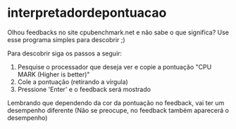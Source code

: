 # interpretadordepontuacao
Olhou feedbacks no site cpubenchmark.net e não sabe o que significa? Use esse programa simples para descobrir ;)

Para descobrir siga os passos a seguir:
1. Pesquise o processador que deseja ver e copie a pontuação "CPU MARK (Higher is better)"
2. Cole a pontuação (retirando a vírgula)
3. Pressione 'Enter' e o feedback será mostrado

Lembrando que dependendo da cor da pontuação no feedback, vai ter um desempenho diferente (Não se preocupe, no feedback também aparecerá o desempenho)

